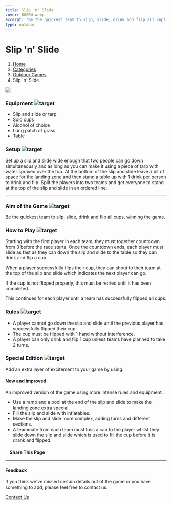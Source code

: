 ```yaml
---
title: Slip 'n' Slide
cover: BGGBW.webp
excerpt: "Be the quickest team to slip, slide, drink and flip all cups, winning the game."
type: outdoor
---
```


# Slip 'n' Slide

1.  [Home](/)
2.  [Categories](GameCategories)
3.  [Outdoor Games](GameCategories/OutdoorGames)
4.  Slip 'n' Slide

![](images/slipnslide.webp)

### Equipment ![target](images/liquor.webp)

-   Slip and slide or tarp
-   Solo cups
-   Alcohol of choice
-   Long patch of grass
-   Table

### Setup ![target](images/settings.webp)

Set up a slip and slide wide enough that two people can go down simultaneously and as long as you can make it using a piece of tarp with water sprayed over the top. At the bottom of the slip and slide leave a bit of space for the landing zone and then stand a table up with 1 drink per person to drink and flip. Split the players into two teams and get everyone to stand at the top of the slip and slide in an ordered line.

* * *

### Aim of the Game ![target](images/target.webp)

Be the quickest team to slip, slide, drink and flip all cups, winning the game.

### How to Play ![target](images/question.webp)

Starting with the first player in each team, they must together countdown from 3 before the race starts. Once the countdown ends, each player must slide as fast as they can down the slip and slide to the table so they can drink and flip a cup.

When a player successfully flips their cup, they can shout to their team at the top of the slip and slide which indicates the next player can go.

If the cup is not flipped properly, this must be retried until it has been completed.

This continues for each player until a team has successfully flipped all cups.

### Rules ![target](images/rules.webp)

-   A player cannot go down the slip and slide until the previous player has successfully flipped their cup.
-   The cup must be flipped with 1 hand without interference.
-   A player can only drink and flip 1 cup unless teams have planned to take 2 turns.

### Special Edition ![target](images/special.webp)

Add an extra layer of excitement to your game by using:

#### **New and improved**

An improved version of the game using more intense rules and equipment.

-   Use a ramp and a pool at the end of the slip and slide to make the landing zone extra special.
-   Fill the slip and slide with inflatables.
-   Make the slip and slide more complex, adding turns and different sections.
-   A teammate from each team must toss a can to the player whilst they slide down the slip and slide which is used to fill the cup before it is drank and flipped.

####     Share This Page

[](https://www.facebook.com/sharer/sharer.php?u=beergogglegames.co.uk/GameCategories/OutdoorGames/slipnslide)[](https://www.instagram.com/direct/new/)[](https://twitter.com/intent/tweet?url=beergogglegames.co.uk/GameCategories/OutdoorGames/slipnslide)

* * *

#### Feedback

If you think we've missed certain details out of the game or you have something to add, please feel free to contact us.

  
  
  
[Contact Us](contact)
